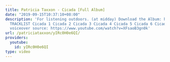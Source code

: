 ```yaml
---
title: Patricia Taxxon - Cicada [Full Album]
date: "2019-09-15T10:37:10+08:00"
description: 'For listening outdoors. (at midday) Download the Album: https://patriciataxxon.bandcamp.com/album/cicada
  TRACKLIST Cicada 1 Cicada 2 Cicada 3 Cicada 4 Cicada 5 Cicada 6 Cicada 7 Track 5
  voiceover source: https://www.youtube.com/watch?v=XFsaoB3gn0k'
url: /patriciataxxon/yIRc0H0e6QI/
providers:
  youtube:
    id: yIRc0H0e6QI
type: video
---
```

